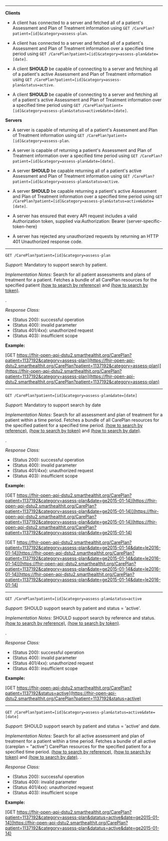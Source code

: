 



-------------------------

**Clients**

-   A client has connected to a server and fetched all of a patient's Assessment and Plan of Treatment information using `GET /CarePlan?patient=[id]&category=assess-plan`.
-   A client has connected to a server and fetched all of a patient's Assessment and Plan of Treatment information over a specified time period using `GET /CarePlan?patient=[id]&category=assess-plan&date=[date]`.


- A client **SHOULD** be capable of connecting to a server and fetching all of a patient's active Assessment and Plan of Treatment information using `GET /CarePlan?patient=[id]&category=assess-plan&status=active`.
- A client **SHOULD** be capable of connecting to a server and fetching all of a patient's active Assessment and Plan of Treatment information over a specified time period using `GET /CarePlan?patient=[id]&category=assess-plan&status=active&date=[date]`.

**Servers**

-  A server is capable of returning all of a patient's Assessment and Plan of Treatment information using `GET /CarePlan?patient=[id]&category=assess-plan`.
- A server is capable of returning a patient's Assessment and Plan of Treatment information over a specified time period using `GET /CarePlan?patient=[id]&category=assess-plan&date=[date]`.


- A server **SHOULD** be capable returning all of a patient's active Assessment and Plan of Treatment information using `GET /CarePlan?patient=[id]&category=assess-plan&status=active`.
- A server **SHOULD** be capable returning a patient's active Assessment and Plan of Treatment information over a specified time period using `GET /CarePlan?patient=[id]&category=assess-plan&status=active&date=[date]`.


- A server has ensured that every API request includes a valid Authorization token, supplied via:Authorization: Bearer {server-specific-token-here}
- A server has rejected any unauthorized requests by returning an HTTP 401 Unauthorized response code.

-----------

`GET /CarePlan?patient=[id]&category=assess-plan`

*Support:* Mandatory to support search by patient.

*Implementation Notes:* Search for all patient assessments and plans of treatment for a patient. Fetches a bundle of all CarePlan resources for the specified patient [(how to search by reference)] and [(how to search by token)].

.

*Response Class:*

-   (Status 200): successful operation
-   (Status 400): invalid parameter
-   (Status 401/4xx): unauthorized request
-   (Status 403): insufficient scope

**Example:**

[GET https://fhir-open-api-dstu2.smarthealthit.org/CarePlan?patient=1137192&category=assess-plan](https://fhir-open-api-dstu2.smarthealthit.org/CarePlan?patient=1137192&category=assess-plan)](https://fhir-open-api-dstu2.smarthealthit.org/CarePlan?patient=1137192&category=assess-plan](https://fhir-open-api-dstu2.smarthealthit.org/CarePlan?patient=1137192&category=assess-plan)

-----------

`GET /CarePlan?patient=[id]&category=assess-plan&date=[date]`

*Support:* Mandatory to support search by date

*Implementation Notes:* Search for all assessment and plan of treatment for a patient within a time period. Fetches a bundle of all CarePlan resources for the specified patient for a specified time period.  [(how to search by reference)], [(how to search by token)] and [(how to search by date)].

.

*Response Class:*

-   (Status 200): successful operation
-   (Status 400): invalid parameter
-   (Status 401/4xx): unauthorized request
-   (Status 403): insufficient scope

**Example:**

[GET https://fhir-open-api-dstu2.smarthealthit.org/CarePlan?patient=1137192&category=assess-plan&date=ge2015-01-14](https://fhir-open-api-dstu2.smarthealthit.org/CarePlan?patient=1137192&category=assess-plan&date=ge2015-01-14)](https://fhir-open-api-dstu2.smarthealthit.org/CarePlan?patient=1137192&category=assess-plan&date=ge2015-01-14](https://fhir-open-api-dstu2.smarthealthit.org/CarePlan?patient=1137192&category=assess-plan&date=ge2015-01-14)

[GET https://fhir-open-api-dstu2.smarthealthit.org/CarePlan?patient=1137192&category=assess-plan&date=ge2015-01-14&date=le2016-01-14](https://fhir-open-api-dstu2.smarthealthit.org/CarePlan?patient=1137192&category=assess-plan&date=ge2015-01-14&date=le2016-01-14)](https://fhir-open-api-dstu2.smarthealthit.org/CarePlan?patient=1137192&category=assess-plan&date=ge2015-01-14&date=le2016-01-14](https://fhir-open-api-dstu2.smarthealthit.org/CarePlan?patient=1137192&category=assess-plan&date=ge2015-01-14&date=le2016-01-14)

-----------

`GET /CarePlan?patient=[id]&category=assess-plan&status=active`

*Support:* SHOULD support search by patient and status = 'active'.

*Implementation Notes:* SHOULD support search by reference and status. [(how to search by reference)], [(how to search by token)].

.

*Response Class:*

-   (Status 200): successful operation
-   (Status 400): invalid parameter
-   (Status 401/4xx): unauthorized request
-   (Status 403): insufficient scope

**Example:**

 [GET https://fhir-open-api-dstu2.smarthealthit.org/CarePlan?patient=1137192&status=active](https://fhir-open-api-dstu2.smarthealthit.org/CarePlan?patient=1137192&status=active)


-----------

`GET /CarePlan?patient=[id]&category=assess-plan&status=active&date=[date]`

*Support:* SHOULD support search by patient and status = 'active' and date.

*Implementation Notes:* Search for all active assessment and plan of treatment for a patient within a time period. Fetches a bundle of all active (careplan = "active") CarePlan resources for the specified patient for a specified time period.  [(how to search by reference)], [(how to search by token)] and [(how to search by date)].
.

*Response Class:*

-   (Status 200): successful operation
-   (Status 400): invalid parameter
-   (Status 401/4xx): unauthorized request
-   (Status 403): insufficient scope

**Example:**

 [GET https://fhir-open-api-dstu2.smarthealthit.org/CarePlan?patient=1137192&category=assess-plan&datatus=active&date=ge2015-01-14](https://fhir-open-api-dstu2.smarthealthit.org/CarePlan?patient=1137192&category=assess-plan&datatus=active&date=ge2015-01-14)




  [(how to search by reference)]: http://build.fhir.org/search.html#reference
  [`https://fhir-open-api-dstu2.smarthealthit.org/AllergyIntolerance?patient=1137192`]: https://fhir-open-api-dstu2.smarthealthit.org/AllergyIntolerance?patient=1137192
  [(how to search by token)]: http://build.fhir.org/search.html#token
  [Composite Search Parameters]: http://build.fhir.org/search.html#combining
  [`https://fhir-open-api-dstu2.smarthealthit.org/AllergyIntolerance?patient=1137192&status=active,unconfirmed,confirmed`]: https://fhir-open-api-dstu2.smarthealthit.org/AllergyIntolerance?patient=1137192&status=active,unconfirmed,confirmed
   [(how to search by date)]: http://build.fhir.org/search.html#date

